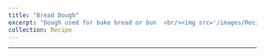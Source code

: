 ```yaml
---
title: "Bread Dough"
excerpt: "Dough used for bake bread or bun  <br/><img src='/images/Recipe/breaddough500x300.jpg'>"
collection: Recipe
---
```

___
